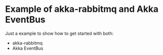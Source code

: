 Example of akka-rabbitmq and Akka EventBus 
=========================

Just a example to show how to get started with both:

- akka-rabbitmq
- Akka EventBus


